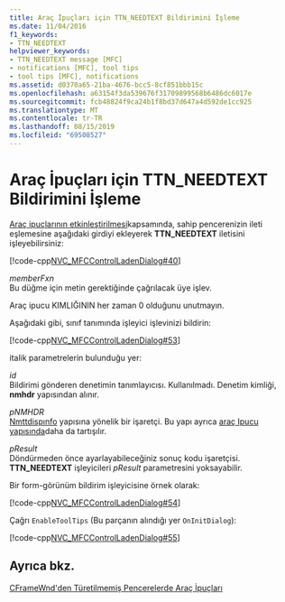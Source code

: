 ```yaml
---
title: Araç İpuçları için TTN_NEEDTEXT Bildirimini İşleme
ms.date: 11/04/2016
f1_keywords:
- TTN_NEEDTEXT
helpviewer_keywords:
- TTN_NEEDTEXT message [MFC]
- notifications [MFC], tool tips
- tool tips [MFC], notifications
ms.assetid: d0370a65-21ba-4676-bcc5-8cf851bbb15c
ms.openlocfilehash: a63154f3da539676f31709899568b6486dc6017e
ms.sourcegitcommit: fcb48824f9ca24b1f8bd37d647a4d592de1cc925
ms.translationtype: MT
ms.contentlocale: tr-TR
ms.lasthandoff: 08/15/2019
ms.locfileid: "69508527"
---
```

# <a name="handling-ttn_needtext-notification-for-tool-tips"></a>Araç İpuçları için TTN_NEEDTEXT Bildirimini İşleme

[Araç ipuçlarının etkinleştirilmesi](../mfc/enabling-tool-tips.md)kapsamında, sahip pencerenizin ileti eşlemesine aşağıdaki girdiyi ekleyerek **TTN_NEEDTEXT** iletisini işleyebilirsiniz:

[!code-cpp[NVC_MFCControlLadenDialog#40](../mfc/codesnippet/cpp/handling-ttn-needtext-notification-for-tool-tips_1.cpp)]

*memberFxn*<br/>
Bu düğme için metin gerektiğinde çağrılacak üye işlev.

Araç ipucu KIMLIĞININ her zaman 0 olduğunu unutmayın.

Aşağıdaki gibi, sınıf tanımında işleyici işlevinizi bildirin:

[!code-cpp[NVC_MFCControlLadenDialog#53](../mfc/codesnippet/cpp/handling-ttn-needtext-notification-for-tool-tips_2.h)]

italik parametrelerin bulunduğu yer:

*id*<br/>
Bildirimi gönderen denetimin tanımlayıcısı. Kullanılmadı. Denetim kimliği, **nmhdr** yapısından alınır.

*pNMHDR*<br/>
[Nmttdispınfo](/windows/win32/api/commctrl/ns-commctrl-nmttdispinfow) yapısına yönelik bir işaretçi. Bu yapı ayrıca [araç Ipucu yapısında](../mfc/tooltiptext-structure.md)daha da tartışılır.

*pResult*<br/>
Döndürmeden önce ayarlayabileceğiniz sonuç kodu işaretçisi. **TTN_NEEDTEXT** işleyicileri *pResult* parametresini yoksayabilir.

Bir form-görünüm bildirim işleyicisine örnek olarak:

[!code-cpp[NVC_MFCControlLadenDialog#54](../mfc/codesnippet/cpp/handling-ttn-needtext-notification-for-tool-tips_3.cpp)]

Çağrı `EnableToolTips` (Bu parçanın alındığı yer `OnInitDialog`):

[!code-cpp[NVC_MFCControlLadenDialog#55](../mfc/codesnippet/cpp/handling-ttn-needtext-notification-for-tool-tips_4.cpp)]

## <a name="see-also"></a>Ayrıca bkz.

[CFrameWnd'den Türetilmemiş Pencerelerde Araç İpuçları](../mfc/tool-tips-in-windows-not-derived-from-cframewnd.md)
